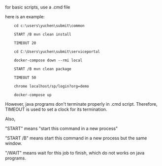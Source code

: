 for basic scripts, use a .cmd file

here is an example:

		cd c:\users\yuchen\submit\common

		START /B mvn clean install

		TIMEOUT 20

		cd C:\Users\yuchen\submit\serviceportal

		docker-compose down --rmi local

		START /B mvn clean package

		TIMEOUT 50

		chrome localhost/sp/login?org=demo

		docker-compose up

However, java programs don't terminate properly in .cmd script. Therefore, TIMEOUT is used to set a clock for its termination. 

Also, 

"START" means "start this command in a new process"

"START /B" means start this command in a new process but the same window.

"/WAIT" means wait for this job to finish, which do not works on java programs.
